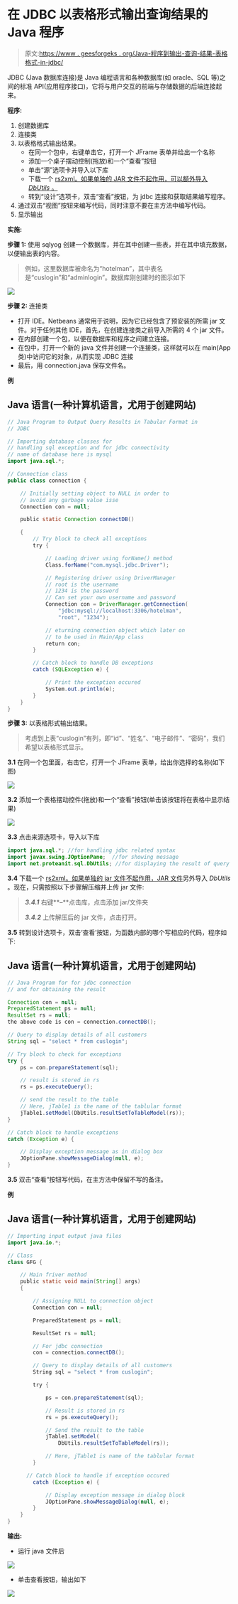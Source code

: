 # 在 JDBC 以表格形式输出查询结果的 Java 程序

> 原文:[https://www . geesforgeks . org/Java-程序到输出-查询-结果-表格格式-in-jdbc/](https://www.geeksforgeeks.org/java-program-to-output-query-results-in-tabular-format-in-jdbc/)

JDBC (Java 数据库连接)是 Java 编程语言和各种数据库(如 oracle、SQL 等)之间的标准 API(应用程序接口)，它将与用户交互的前端与存储数据的后端连接起来。

**程序:**

1.  创建数据库
2.  连接类
3.  以表格格式输出结果。
    *   在同一个包中，右键单击它，打开一个 JFrame 表单并给出一个名称
    *   添加一个桌子摆动控制(拖放)和一个“查看”按钮
    *   单击“源”选项卡并导入以下库
    *   下载一个 [rs2xml。如果单独的 JAR 文件不起作用，可以额外导入 *DbUtils* 。](https://hacksmile.com/rs2xml-jar-free-download/)
    *   转到“设计”选项卡，双击“查看”按钮，为 jdbc 连接和获取结果编写程序。
4.  通过双击“视图”按钮来编写代码，同时注意不要在主方法中编写代码。
5.  显示输出

**实施:**

**步骤 1:** 使用 sqlyog 创建一个数据库，并在其中创建一些表，并在其中填充数据，以便输出表的内容。

> 例如，这里数据库被命名为“hotelman”，其中表名是“cuslogin”和“adminlogin”。数据库刚创建时的图示如下

![](img/af33ed350d1718d0237cb5278ff31ee5.png)

**步骤 2:** 连接类

*   打开 IDE。Netbeans 通常用于说明，因为它已经包含了预安装的所需 jar 文件。对于任何其他 IDE，首先，在创建连接类之前导入所需的 4 个 jar 文件。
*   在内部创建一个包，以便在数据库和程序之间建立连接。
*   在包中，打开一个新的 java 文件并创建一个连接类，这样就可以在 main(App 类)中访问它的对象，从而实现 JDBC 连接
*   最后，用 connection.java 保存文件名。

**例**

## Java 语言(一种计算机语言，尤用于创建网站)

```java
// Java Program to Output Query Results in Tabular Format in
// JDBC

// Importing database classes for
// handling sql exception and for jdbc connectivity
// name of database here is mysql
import java.sql.*;

// Connection class
public class connection {

    // Initially setting object to NULL in order to
    // avoid any garbage value isse
    Connection con = null;

    public static Connection connectDB()

    {
        // Try block to check all exceptions
        try {

            // Loading driver using forName() method
            Class.forName("com.mysql.jdbc.Driver");

            // Registering driver using DriverManager
            // root is the username
            // 1234 is the password
            // Can set your own username and password
            Connection con = DriverManager.getConnection(
                "jdbc:mysql://localhost:3306/hotelman",
                "root", "1234");

            // eturning connection object which later on
            // to be used in Main/App class
            return con;
        }

        // Catch block to handle DB exceptions
        catch (SQLException e) {

            // Print the exception occured
            System.out.println(e);
        }
    }
}
```

**步骤 3:** 以表格形式输出结果。

> 考虑到上表“cuslogin”有列，即“id”、“姓名”、“电子邮件”、“密码”，我们希望以表格形式显示。

**3.1** 在同一个包里面，右击它，打开一个 JFrame 表单，给出你选择的名称(如下图)

![](img/10ad8c37001b843e7e79225309ddd6ad.png)

**3.2** 添加一个表格摆动控件(拖放)和一个“查看”按钮(单击该按钮将在表格中显示结果)

![](img/15f3b71be7954e133a0808ddb3d0caef.png)

**3.3** 点击来源选项卡，导入以下库

```java
import java.sql.*; //for handling jdbc related syntax
import javax.swing.JOptionPane;  //for showing message
import net.proteanit.sql.DbUtils; //for displaying the result of query to table form
```

**3.4** 下载一个 [rs2xml。如果单独的 jar 文件不起作用，JAR 文件](https://hacksmile.com/rs2xml-jar-free-download/)另外导入 *DbUtils* 。现在，只需按照以下步骤解压缩并上传 jar 文件:

> ***3.4.1*** 右键**–**点击库，点击添加 jar/文件夹
> 
> ***3.4.2*** 上传解压后的 jar 文件，点击打开。

**3.5** 转到设计选项卡，双击‘查看’按钮，为函数内部的哪个写相应的代码，程序如下:

## Java 语言(一种计算机语言，尤用于创建网站)

```java
// Java Program for for jdbc connection
// and for obtaining the result

Connection con = null;
PreparedStatement ps = null;
ResultSet rs = null;
the above code is con = connection.connectDB();

// Query to display details of all customers
String sql = "select * from cuslogin";

// Try block to check for exceptions
try {
    ps = con.prepareStatement(sql);

    // result is stored in rs
    rs = ps.executeQuery();

    // send the result to the table
    // Here, jTable1 is the name of the tablular format
    jTable1.setModel(DbUtils.resultSetToTableModel(rs));
}

// Catch block to handle exceptions
catch (Exception e) {

    // Display exception message as in dialog box
    JOptionPane.showMessageDialog(null, e);
}
```

**3.5** 双击“查看”按钮写代码，在主方法中保留不写的备注。

**例**

## Java 语言(一种计算机语言，尤用于创建网站)

```java
// Importing input output java files
import java.io.*;

// Class
class GFG {

    // Main friver method
    public static void main(String[] args)
    {

        // Assigning NULL to connection object
        Connection con = null;

        PreparedStatement ps = null;

        ResultSet rs = null;

        // For jdbc connection
        con = connection.connectDB();

        // Query to display details of all customers
        String sql = "select * from cuslogin";

        try {

            ps = con.prepareStatement(sql);

            // Result is stored in rs
            rs = ps.executeQuery();

            // Send the result to the table
            jTable1.setModel(
                DbUtils.resultSetToTableModel(rs));

            // Here, jTable1 is name of the tablular format
        }

      // Catch block to handle if exception occured
        catch (Exception e) {

            // Display exception message in dialog block
            JOptionPane.showMessageDialog(null, e);
        }
    }
}
```

**输出:**

*   运行 java 文件后

![](img/30c9cf11b179af0c5860a294d074d4c5.png)

*   单击查看按钮，输出如下

![](img/a91b0f88530c4530713eebaf86b8b55a.png)
